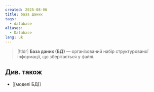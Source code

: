 ```yaml
---
created: 2025-08-06
title: база даних
tags:
  - database
aliases:
  - Database
lang: uk
---
```

> [!tldr]
> **База даних (БД)** — організований набір структурованої інформації, що зберігається у файлі.

## Див. також

- [[моделі БД]]